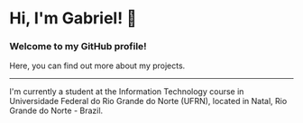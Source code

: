 # Hi, I'm Gabriel! 👋
### Welcome to my GitHub profile!
Here, you can find out more about my projects.
___
I'm currently a student at the Information Technology course in Universidade Federal do Rio Grande do Norte (UFRN), located in Natal, Rio Grande do Norte - Brazil.

<!--
**gabrielestacio/gabrielestacio** is a ✨ _special_ ✨ repository because its `README.md` (this file) appears on your GitHub profile.

Here are some ideas to get you started:

- 🔭 I’m currently working on ...
- 🌱 I’m currently learning ...
- 👯 I’m looking to collaborate on ...
- 🤔 I’m looking for help with ...
- 💬 Ask me about ...
- 📫 How to reach me: ...
- 😄 Pronouns: ...
- ⚡ Fun fact: ...
-->
